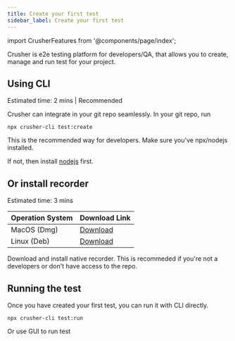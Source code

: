```yaml
---
title: Create your first test
sidebar_label: Create your first test
---
```


import CrusherFeatures from '@components/page/index';

<head>
  <title>Create a test - Crusher docs</title>
  <meta name="description" />
</head>

Crusher is e2e testing platform for developers/QA, that allows you to create, manage and run test for your project.

## Using CLI

<div style={{ fontSize: 12, marginBottom: 24 }}>Estimated time: 2 mins | Recommended</div>

Crusher can integrate in your git repo seamlessly. In your git repo, run

```shell
npx crusher-cli test:create
```

This is the recommended way for developers. Make sure you've npx/nodejs installed.

 If not, then install [nodejs](https://nodejs.org/en/download/) first.

## Or install recorder

<div style={{ fontSize: 12, marginBottom: 24 }}>Estimated time: 3 mins</div>

| Operation System | Download Link                                                                    |
| ---------------- | -------------------------------------------------------------------------------- |
| MacOS (Dmg)      | [Download](https://github.com/crusherdev/crusher-downloads/releases/tag/v1.0.32) |
| Linux (Deb)      | [Download](https://github.com/crusherdev/crusher-downloads/releases/tag/v1.0.32) |

Download and install native recorder. This is recommeded if you're not a developers or don't have access to the repo.

## Running the test

Once you have created your first test, you can run it with CLI directly.

```shell
npx crusher-cli test:run
```

Or use GUI to run test
